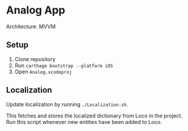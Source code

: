 # Analog App

Architecture: MVVM

## Setup

1. Clone repository
2. Run `carthage bootstrap --platform iOS`
3. Open `Analog.xcodeproj`

## Localization

Update localization by running `./Localization.sh`.

This fetches and stores the localized dictionary from Loco in the project. Run this script whenever new entities have been added to Loco.
